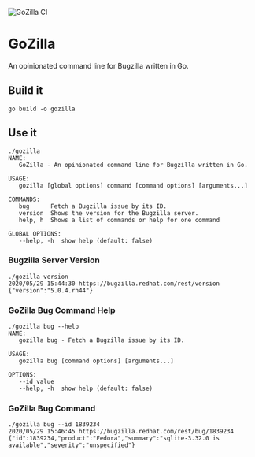 ![GoZilla CI](https://github.com/omaciel/gozilla/workflows/GoZilla%20CI/badge.svg)
# GoZilla
An opinionated command line for Bugzilla written in Go.

## Build it

```
go build -o gozilla
```

## Use it

```shell
./gozilla
NAME:
   GoZilla - An opinionated command line for Bugzilla written in Go.

USAGE:
   gozilla [global options] command [command options] [arguments...]

COMMANDS:
   bug      Fetch a Bugzilla issue by its ID.
   version  Shows the version for the Bugzilla server.
   help, h  Shows a list of commands or help for one command

GLOBAL OPTIONS:
   --help, -h  show help (default: false)
```

### Bugzilla Server Version

```shell
./gozilla version
2020/05/29 15:44:30 https://bugzilla.redhat.com/rest/version
{"version":"5.0.4.rh44"}
```

### GoZilla Bug Command Help

```shell
./gozilla bug --help
NAME:
   gozilla bug - Fetch a Bugzilla issue by its ID.

USAGE:
   gozilla bug [command options] [arguments...]

OPTIONS:
   --id value
   --help, -h  show help (default: false)
```

### GoZilla Bug Command

```shell
./gozilla bug --id 1839234
2020/05/29 15:46:45 https://bugzilla.redhat.com/rest/bug/1839234
{"id":1839234,"product":"Fedora","summary":"sqlite-3.32.0 is available","severity":"unspecified"}
```

